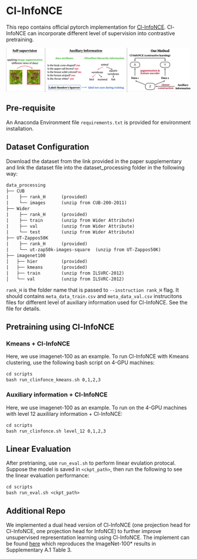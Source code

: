 # Cl-InfoNCE
This repo contains official pytorch implementation for [Cl-InfoNCE](https://openreview.net/pdf?id=MSwEFaztwkE). Cl-InfoNCE can incorporate different level of supervision into contrastive pretraining. 

![](img/illus.png)

## Pre-requisite
An Anaconda Environment file `requirements.txt` is provided for environment installation.


## Dataset Configuration
Download the dataset from the link provided in the paper supplementary and link the dataset file into the dataset_processing folder in the following way:

```
data_processing
├── CUB
|    ├── rank_H      (provided)
|    └── images      (unzip from CUB-200-2011)
├── Wider
|    ├── rank_H      (provided)
|    ├── train       (unzip from Wider Attribute)
|    ├── val         (unzip from Wider Attribute)
|    └── test        (unzip from Wider Attribute)
├── UT-Zappos50K
|    ├── rank_H      (provided)
|    └── ut-zap50k-images-square  (unzip from UT-Zappos50K)
├── imagenet100
│   ├── hier         (provided)
|   ├── kmeans       (provided)
|   ├── train        (unzip from ILSVRC-2012)
│   └── val          (unzip from ILSVRC-2012)
```
`rank_H` is the folder name that is passed to `--instruction rank_H` flag. It should contains `meta_data_train.csv` and `meta_data_val.csv` instrucitons files for different level of auxiliary information used for Cl-InfoNCE. See the file for details. 


## Pretraining using Cl-InfoNCE

### Kmeans + Cl-InfoNCE
Here, we use imagenet-100 as an example. To run Cl-InfoNCE with Kmeans clustering, use the following bash script on 4-GPU machines:
```
cd scripts
bash run_clinfonce_kmeans.sh 0,1,2,3
```


### Auxiliary information + Cl-InfoNCE
Here, we use imagenet-100 as an example. To run on the 4-GPU machines with level 12 auxililary information + Cl-InfoNCE:
```
cd scripts
bash run_clinfonce.sh level_12 0,1,2,3
```
## Linear Evaluation
After pretrianing, use `run_eval.sh` to perform linear evulation protocal. Suppose the model is saved in `<ckpt_path>`, then run the following to see the linear evaluation performance:

```
cd scripts
bash run_eval.sh <ckpt_path> 
```

## Additional Repo
We implemented a dual head version of Cl-InfoNCE (one projection head for Cl-InfoNCE, one projection head for InfoNCE) to further improve unsupervised representation learning using Cl-InfoNCE. The implement can be found [here](https://github.com/Crazy-Jack/Cl-InfoNCE-ImageNet100) which reproduces the ImageNet-100* results in Supplementary A.1 Table 3.

